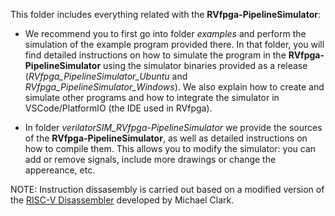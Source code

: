 This folder includes everything related with the **RVfpga-PipelineSimulator**:

* We recommend you to first go into folder *examples* and perform the simulation of the example program provided there. In that folder, you will find detailed instructions on how to simulate the program in the **RVfpga-PipelineSimulator** using the simulator binaries provided as a release (*RVfpga_PipelineSimulator_Ubuntu* and *RVfpga_PipelineSimulator_Windows*). We also explain how to create and simulate other programs and how to integrate the simulator in VSCode/PlatformIO (the IDE used in RVfpga).

* In folder *verilatorSIM_RVfpga-PipelineSimulator* we provide the sources of the **RVfpga-PipelineSimulator**, as well as detailed instructions on how to compile them. This allows you to modify the simulator: you can add or remove signals, include more drawings or change the appereance, etc.

NOTE: Instruction dissasembly is carried out based on a modified version of the [RISC-V Disassembler](https://github.com/michaeljclark/riscv-disassembler) developed by Michael Clark.
